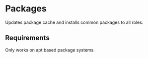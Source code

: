 # Packages

Updates package cache and installs common packages to all roles.

## Requirements

Only works on apt based package systems.

